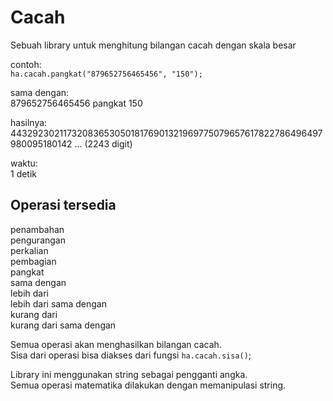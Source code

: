# Cacah

Sebuah library untuk menghitung bilangan cacah dengan skala besar

contoh:  
`ha.cacah.pangkat("879652756465456", "150");`

sama dengan:  
879652756465456 pangkat 150  

hasilnya:  
4432923021173208365305018176901321969775079657617822786496497980095180142 ... (2243 digit)

waktu:  
1 detik

## Operasi tersedia
penambahan  
pengurangan  
perkalian  
pembagian  
pangkat  
sama dengan  
lebih dari  
lebih dari sama dengan  
kurang dari  
kurang dari sama dengan  

Semua operasi akan menghasilkan bilangan cacah.  
Sisa dari operasi bisa diakses dari fungsi `ha.cacah.sisa()`;

Library ini menggunakan string sebagai pengganti angka.  
Semua operasi matematika dilakukan dengan memanipulasi string.  

